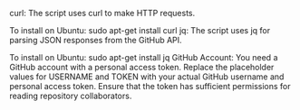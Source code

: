 curl: The script uses curl to make HTTP requests.

To install on Ubuntu: sudo apt-get install curl
jq: The script uses jq for parsing JSON responses from the GitHub API.

To install on Ubuntu: sudo apt-get install jq
GitHub Account: You need a GitHub account with a personal access token. Replace the placeholder values for USERNAME and TOKEN with your actual GitHub username and personal access token. Ensure that the token has sufficient permissions for reading repository collaborators.





